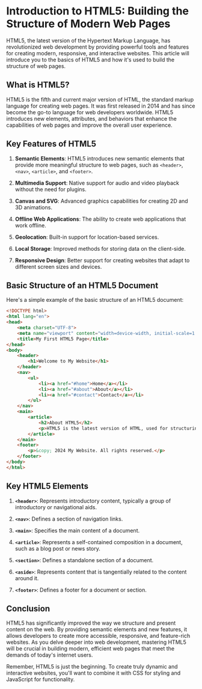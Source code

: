 # Introduction to HTML5: Building the Structure of Modern Web Pages

HTML5, the latest version of the Hypertext Markup Language, has revolutionized web development by providing powerful tools and features for creating modern, responsive, and interactive websites. This article will introduce you to the basics of HTML5 and how it's used to build the structure of web pages.

## What is HTML5?

HTML5 is the fifth and current major version of HTML, the standard markup language for creating web pages. It was first released in 2014 and has since become the go-to language for web developers worldwide. HTML5 introduces new elements, attributes, and behaviors that enhance the capabilities of web pages and improve the overall user experience.

## Key Features of HTML5

1. **Semantic Elements**: HTML5 introduces new semantic elements that provide more meaningful structure to web pages, such as `<header>`, `<nav>`, `<article>`, and `<footer>`.

2. **Multimedia Support**: Native support for audio and video playback without the need for plugins.

3. **Canvas and SVG**: Advanced graphics capabilities for creating 2D and 3D animations.

4. **Offline Web Applications**: The ability to create web applications that work offline.

5. **Geolocation**: Built-in support for location-based services.

6. **Local Storage**: Improved methods for storing data on the client-side.

7. **Responsive Design**: Better support for creating websites that adapt to different screen sizes and devices.

## Basic Structure of an HTML5 Document

Here's a simple example of the basic structure of an HTML5 document:

```html
<!DOCTYPE html>
<html lang="en">
<head>
    <meta charset="UTF-8">
    <meta name="viewport" content="width=device-width, initial-scale=1.0">
    <title>My First HTML5 Page</title>
</head>
<body>
    <header>
        <h1>Welcome to My Website</h1>
    </header>
    <nav>
        <ul>
            <li><a href="#home">Home</a></li>
            <li><a href="#about">About</a></li>
            <li><a href="#contact">Contact</a></li>
        </ul>
    </nav>
    <main>
        <article>
            <h2>About HTML5</h2>
            <p>HTML5 is the latest version of HTML, used for structuring and presenting content on the World Wide Web.</p>
        </article>
    </main>
    <footer>
        <p>&copy; 2024 My Website. All rights reserved.</p>
    </footer>
</body>
</html>
```

## Key HTML5 Elements

1. **`<header>`**: Represents introductory content, typically a group of introductory or navigational aids.

2. **`<nav>`**: Defines a section of navigation links.

3. **`<main>`**: Specifies the main content of a document.

4. **`<article>`**: Represents a self-contained composition in a document, such as a blog post or news story.

5. **`<section>`**: Defines a standalone section of a document.

6. **`<aside>`**: Represents content that is tangentially related to the content around it.

7. **`<footer>`**: Defines a footer for a document or section.

## Conclusion

HTML5 has significantly improved the way we structure and present content on the web. By providing semantic elements and new features, it allows developers to create more accessible, responsive, and feature-rich websites. As you delve deeper into web development, mastering HTML5 will be crucial in building modern, efficient web pages that meet the demands of today's internet users.

Remember, HTML5 is just the beginning. To create truly dynamic and interactive websites, you'll want to combine it with CSS for styling and JavaScript for functionality.
